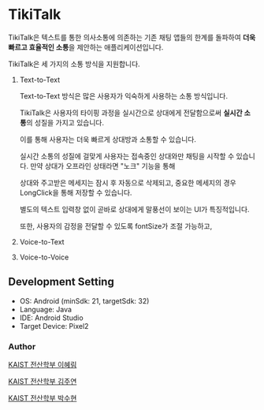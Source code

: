 # TikiTalk

TikiTalk은 텍스트를 통한 의사소통에 의존하는 기존 채팅 앱들의 한계를 돌파하여 **더욱 빠르고 효율적인 소통**을 제안하는 애플리케이션입니다.

TikiTalk은 세 가지의 소통 방식을 지원합니다.

1. Text-to-Text

      Text-to-Text 방식은 많은 사용자가 익숙하게 사용하는 소통 방식입니다. 

      TikiTalk은 사용자의 타이핑 과정을 실시간으로 상대에게 전달함으로써 **실시간 소통**의 성질을 가지고 있습니다.
      
      이를 통해 사용자는 더욱 빠르게 상대방과 소통할 수 있습니다. 
      
      실시간 소통의 성질에 걸맞게 사용자는 접속중인 상대와만 채팅을 시작할 수 있습니다. 만약 상대가 오프라인 상태라면 "노크" 기능을 통해 
      
      상대와 주고받은 메세지는 잠시 후 자동으로 삭제되고, 중요한 메세지의 경우 LongClick을 통해 저장할 수 있습니다.
      
      별도의 텍스트 입력창 없이 곧바로 상대에게 말풍선이 보이는 UI가 특징적입니다.
      
      또한, 사용자의 감정을 전달할 수 있도록 fontSize가 조절 가능하고, 
  
      
      

2. Voice-to-Text

3. Voice-to-Voice

## Development Setting

- OS: Android (minSdk: 21, targetSdk: 32)
- Language: Java
- IDE: Android Studio
- Target Device: Pixel2

### Author

[KAIST 전산학부 이혜림](https://github.com/dewpe000)

[KAIST 전산학부 김주연](https://github.com/editadiary)

[KAIST 전산학부 박수현](https://github.com/editadiary)
